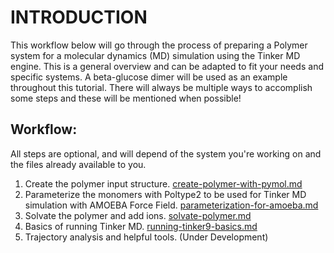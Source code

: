 # INTRODUCTION

This workflow below will go through the process of preparing a Polymer system for a molecular dynamics (MD) simulation using the Tinker MD engine. This is a general overview and can be adapted to fit your needs and specific systems. A beta-glucose dimer will be used as an example throughout this tutorial. There will always be multiple ways to accomplish some steps and these will be mentioned when possible!

## Workflow:

All steps are optional, and will depend of the system you're working on and the files already available to you.

1. Create the polymer input structure. [create-polymer-with-pymol.md](./create-polymer-with-pymol.md)
2. Parameterize the monomers with Poltype2 to be used for Tinker MD simulation with AMOEBA Force Field. [parameterization-for-amoeba.md](./parameterization-for-amoeba.md)
3. Solvate the polymer and add ions. [solvate-polymer.md](./solvate-polymer.md)
4. Basics of running Tinker MD. [running-tinker9-basics.md](./running-tinker9-basics.md)
5. Trajectory analysis and helpful tools. (Under Development)
